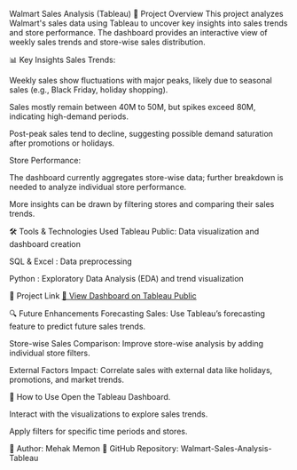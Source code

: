 Walmart Sales Analysis (Tableau)
📌 Project Overview
This project analyzes Walmart's sales data using Tableau to uncover key insights into sales trends and store performance. The dashboard provides an interactive view of weekly sales trends and store-wise sales distribution.

📊 Key Insights
Sales Trends:

Weekly sales show fluctuations with major peaks, likely due to seasonal sales (e.g., Black Friday, holiday shopping).

Sales mostly remain between 40M to 50M, but spikes exceed 80M, indicating high-demand periods.

Post-peak sales tend to decline, suggesting possible demand saturation after promotions or holidays.

Store Performance:

The dashboard currently aggregates store-wise data; further breakdown is needed to analyze individual store performance.

More insights can be drawn by filtering stores and comparing their sales trends.

🛠️ Tools & Technologies Used
Tableau Public: Data visualization and dashboard creation

SQL & Excel : Data preprocessing 

Python : Exploratory Data Analysis (EDA) and trend visualization

🔗 Project Link
[🔗 View Dashboard on Tableau Public](https://public.tableau.com/shared/7GSBTZP46?:display_count=n&:origin=viz_share_link)

🔍 Future Enhancements
Forecasting Sales: Use Tableau’s forecasting feature to predict future sales trends.

Store-wise Sales Comparison: Improve store-wise analysis by adding individual store filters.

External Factors Impact: Correlate sales with external data like holidays, promotions, and market trends.

📜 How to Use
Open the Tableau Dashboard.

Interact with the visualizations to explore sales trends.

Apply filters for specific time periods and stores.

🔹 Author: Mehak Memon
🔹 GitHub Repository: Walmart-Sales-Analysis-Tableau

